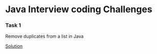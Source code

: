 # Java Interview coding Challenges

### Task 1
Remove duplicates from a list in Java

[Solution](https://github.com/a-oleynik/leetcode-java/tree/master/src/main/java/com/oleynik/additionaltasks/RemoveDuplicatesFromList.java)





